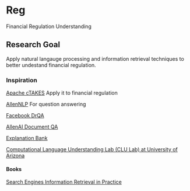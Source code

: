 # Reg
Financial Regulation Understanding

## Research Goal

Apply natural langauge processing and information retrieval techniques to better undestand financial regulation.

### Inspiration

[Apache cTAKES](http://ctakes.apache.org/) Apply it to financial regulation

[AllenNLP](http://allennlp.org/) For question answering

[Facebook DrQA](https://github.com/facebookresearch/DrQA)

[AllenAI Document QA](https://github.com/allenai/document-qa)

[Explanation Bank](http://cognitiveai.org/explanationbank/)

[Computational Language Understanding Lab (CLU Lab) at University of Arizona](https://github.com/clulab)

#### Books

[Search Engines Information Retrieval in Practice](https://ciir.cs.umass.edu/irbook/)